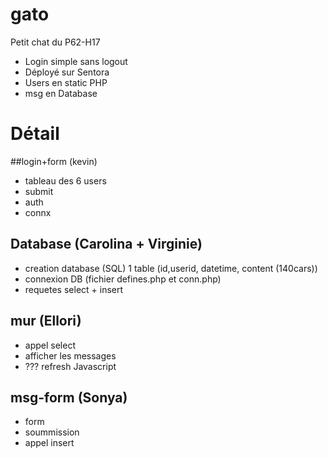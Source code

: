 # gato
Petit chat du P62-H17

- Login simple sans logout
- Déployé sur Sentora
- Users en static PHP
- msg en Database

# Détail
##login+form (kevin)
- tableau des 6 users
- submit
- auth
- connx


## Database (Carolina + Virginie)
- creation database (SQL) 1 table (id,userid, datetime, content (140cars))
- connexion DB (fichier defines.php et conn.php)
- requetes select + insert


## mur (Ellori)
- appel select
- afficher les messages
- ??? refresh Javascript 

## msg-form (Sonya)
- form
- soummission
- appel insert


